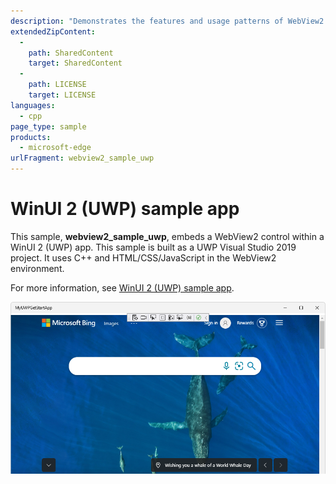 ```yaml
---
description: "Demonstrates the features and usage patterns of WebView2 running in a UWP application using WinUI 2."
extendedZipContent:
  -
    path: SharedContent
    target: SharedContent
  -
    path: LICENSE
    target: LICENSE
languages:
  - cpp
page_type: sample
products:
  - microsoft-edge
urlFragment: webview2_sample_uwp
---
```

# WinUI 2 (UWP) sample app

<!-- only enough info to differentiate this sample vs the others; what is different about this sample compared to the sibling samples? -->
This sample, **webview2_sample_uwp**, embeds a WebView2 control within a WinUI 2 (UWP) app.  This sample is built as a UWP Visual Studio 2019 project.  It uses C++ and HTML/CSS/JavaScript in the WebView2 environment.

For more information, see [WinUI 2 (UWP) sample app](https://docs.microsoft.com/microsoft-edge/webview2/samples/webview2_sample_uwp).

![The running WinUI 2 (UWP) sample app](screenshots/winui2-getting-started-webview2-with-content.png)
